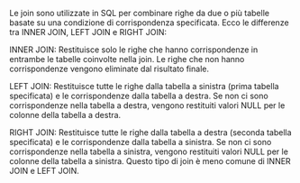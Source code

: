 Le join sono utilizzate in SQL per combinare righe da due o più tabelle basate su una condizione di corrispondenza specificata. Ecco le differenze tra INNER JOIN, LEFT JOIN e RIGHT JOIN:

INNER JOIN: Restituisce solo le righe che hanno corrispondenze in entrambe le tabelle coinvolte nella join. Le righe che non hanno corrispondenze vengono eliminate dal risultato finale.

LEFT JOIN: Restituisce tutte le righe dalla tabella a sinistra (prima tabella specificata) e le corrispondenze dalla tabella a destra. Se non ci sono corrispondenze nella tabella a destra, vengono restituiti valori NULL per le colonne della tabella a destra.

RIGHT JOIN: Restituisce tutte le righe dalla tabella a destra (seconda tabella specificata) e le corrispondenze dalla tabella a sinistra. Se non ci sono corrispondenze nella tabella a sinistra, vengono restituiti valori NULL per le colonne della tabella a sinistra. Questo tipo di join è meno comune di INNER JOIN e LEFT JOIN.